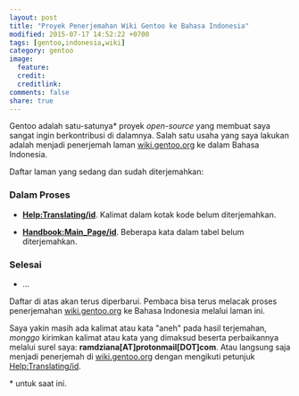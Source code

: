 ```yaml
---
layout: post
title: "Proyek Penerjemahan Wiki Gentoo ke Bahasa Indonesia"
modified: 2015-07-17 14:52:22 +0700
tags: [gentoo,indonesia,wiki]
category: gentoo
image:
  feature:
  credit:
  creditlink:
comments: false
share: true
---
```

Gentoo adalah satu-satunya&#42; proyek *open-source* yang membuat saya sangat ingin berkontribusi di dalamnya. Salah satu usaha yang saya lakukan adalah menjadi penerjemah laman [wiki.gentoo.org][0] ke dalam Bahasa Indonesia.

Daftar laman yang sedang dan sudah diterjemahkan:

### Dalam Proses

* [**Help:Translating/id**][ht0]. Kalimat dalam kotak kode belum diterjemahkan.

* [**Handbook:Main_Page/id**][hm0]. Beberapa kata dalam tabel belum diterjemahkan.

### Selesai

* ...

Daftar di atas akan terus diperbarui. Pembaca bisa terus melacak proses penerjemahan [wiki.gentoo.org][0] ke Bahasa Indonesia melalui laman ini.

Saya yakin masih ada kalimat atau kata "aneh" pada hasil terjemahan, *monggo* kirimkan kalimat atau kata yang dimaksud beserta perbaikannya melalui surel saya: **ramdziana[AT]protonmail[DOT]com**. Atau langsung saja menjadi penerjemah di [wiki.gentoo.org][0] dengan mengikuti petunjuk [Help:Translating/id][ht0].

&#42; untuk saat ini.

[0]: http://wiki.gentoo.org
[ht0]: https://wiki.gentoo.org/wiki/Help:Translating/id
[hm0]: https://wiki.gentoo.org/wiki/Handbook:Main_Page/id
